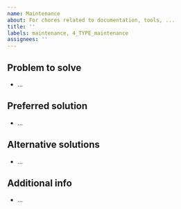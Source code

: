 ```yaml
---
name: Maintenance
about: For chores related to documentation, tools, ...
title: ''
labels: maintenance, 4_TYPE_maintenance
assignees: ''
---
```


<!--
Remember:

* Fill the relevant sections, and delete the rest.

* Write short, clear descriptions using bullet lists.

* Add assignees, milestone, and more tags if relevant.
-->

## Problem to solve

- ...

## Preferred solution

- ...

## Alternative solutions

- ...

## Additional info

- ...
